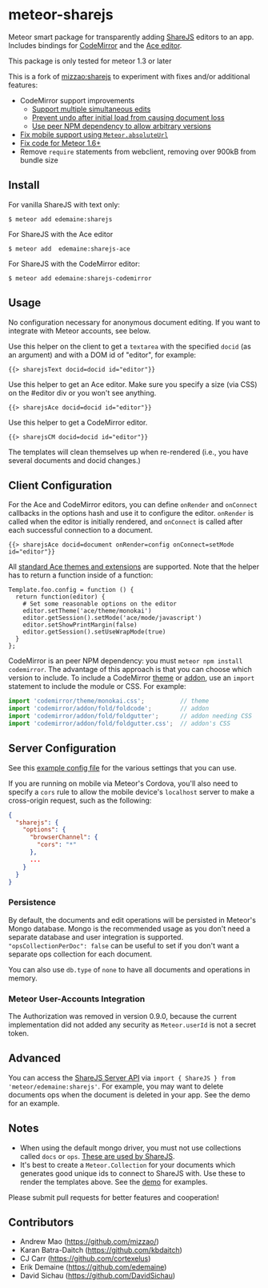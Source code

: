 meteor-sharejs
==============


Meteor smart package for transparently adding [ShareJS](https://github.com/share/ShareJS) editors to an app. Includes bindings for [CodeMirror](http://codemirror.net/) and the [Ace editor](http://ace.c9.io/).

This package is only tested for meteor 1.3 or later

This is a fork of [mizzao:sharejs](https://github.com/mizzao/meteor-sharejs)
to experiment with fixes and/or additional features:

* CodeMirror support improvements
  * [Support multiple simultaneous edits](https://github.com/mizzao/meteor-sharejs/pull/100)
  * [Prevent undo after initial load from causing document loss](https://github.com/mizzao/meteor-sharejs/pull/99)
  * [Use peer NPM dependency to allow arbitrary versions](https://github.com/mizzao/meteor-sharejs/pull/97)
* [Fix mobile support using `Meteor.absoluteUrl`](https://github.com/mizzao/meteor-sharejs/pull/93)
* [Fix code for Meteor 1.6+](https://github.com/mizzao/meteor-sharejs/pull/94)
* Remove `require` statements from webclient, removing over 900kB from bundle size

## Install

For vanilla ShareJS with text only:

```
$ meteor add edemaine:sharejs
```

For ShareJS with the Ace editor

```
$ meteor add  edemaine:sharejs-ace
```

For ShareJS with the CodeMirror editor:

```
$ meteor add edemaine:sharejs-codemirror
```

## Usage

No configuration necessary for anonymous document editing. If you want to integrate with Meteor accounts, see below.

Use this helper on the client to get a `textarea` with the specified `docid` (as an argument) and with a DOM id of "editor", for example:

```
{{> sharejsText docid=docid id="editor"}}
```

Use this helper to get an Ace editor. Make sure you specify a size (via CSS) on the #editor div or you won't see anything.
```
{{> sharejsAce docid=docid id="editor"}}
```

Use this helper to get a CodeMirror editor. 
```
{{> sharejsCM docid=docid id="editor"}}
```

The templates will clean themselves up when re-rendered (i.e., you have several documents and docid changes.)

## Client Configuration

For the Ace and CodeMirror editors, you can define `onRender` and `onConnect` callbacks in the options hash and use it to configure the editor. `onRender` is called when the editor is initially rendered, and `onConnect` is called after each successful connection to a document.

```
{{> sharejsAce docid=document onRender=config onConnect=setMode id="editor"}}
```

All [standard Ace themes and extensions](https://github.com/ajaxorg/ace-builds/tree/master/src) are supported. Note that the helper has to return a function inside of a function:

```
Template.foo.config = function () {
  return function(editor) {
    # Set some reasonable options on the editor
    editor.setTheme('ace/theme/monokai')
    editor.getSession().setMode('ace/mode/javascript')
    editor.setShowPrintMargin(false)
    editor.getSession().setUseWrapMode(true)
  }
};
```

CodeMirror is an peer NPM dependency: you must `meteor npm install codemirror`.
The advantage of this approach is that you can choose which version to include.
To include a CodeMirror [theme](https://codemirror.net/theme/) or
[addon](https://codemirror.net/doc/manual.html#addons), use an `import`
statement to include the module or CSS.  For example:

```js
import 'codemirror/theme/monokai.css';          // theme
import 'codemirror/addon/fold/foldcode';        // addon
import 'codemirror/addon/fold/foldgutter';      // addon needing CSS
import 'codemirror/addon/fold/foldgutter.css';  // addon's CSS
```

## Server Configuration

See this [example config file](settings-example.json) for the various settings that you can use.

If you are running on mobile via Meteor's Cordova, you'll also need to specify a `cors` rule to allow the mobile device's `localhost` server to make a cross-origin request, such as the following:

```json
{
  "sharejs": {
    "options": {
      "browserChannel": {
        "cors": "*"
      },
      ...
    }
  }
}
```

### Persistence

By default, the documents and edit operations will be persisted in Meteor's Mongo database. Mongo is the recommended usage as you don't need a separate database and user integration is supported. `"opsCollectionPerDoc": false` can be useful to set if you don't want a separate ops collection for each document.

You can also use `db.type` of `none` to have all documents and operations in memory.

### Meteor User-Accounts Integration

The Authorization was removed in version 0.9.0, because the current implementation did not added any security as `Meteor.userId` is not a secret token.

## Advanced

You can access the [ShareJS Server API](https://github.com/share/ShareJS/wiki/Server-api) via `import { ShareJS } from 'meteor/edemaine:sharejs'`. For example, you may want to delete documents ops when the document is deleted in your app. See the demo for an example.

## Notes

- When using the default mongo driver, you must not use collections called `docs` or `ops`. [These are used by ShareJS](https://github.com/share/ShareJS/blob/v0.6.2/src/server/db/mongo.coffee).
- It's best to create a `Meteor.Collection` for your documents which generates good unique ids to connect to ShareJS with. Use these to render the templates above. See the [demo](demo) for examples.

Please submit pull requests for better features and cooperation!

## Contributors

* Andrew Mao (https://github.com/mizzao/)
* Karan Batra-Daitch (https://github.com/kbdaitch)
* CJ Carr (https://github.com/cortexelus)
* Erik Demaine (https://github.com/edemaine)
* David Sichau (https://github.com/DavidSichau)
